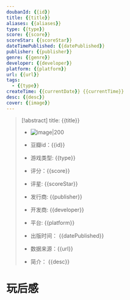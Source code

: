 ```yaml
---
doubanId: {{id}}
title: {{title}}
aliases: {{aliases}}
type: {{type}}  
score: {{score}}
scoreStar: {{scoreStar}}
dateTimePublished: {{datePublished}}
publisher: {{publisher}}
genre: {{genre}}
developer: {{developer}}
platform: {{platform}}
url: {{url}}
tags:  
  - {{type}}
createTime: {{currentDate}} {{currentTime}}
desc: {{desc}}
cover: {{image}}
---
```


> [!abstract] title: {{title}}  
> - ![image|200]({{image}})
> 
> - 豆瓣id：{{id}}
> - 游戏类型: {{type}}  
> - 评分：{{score}}
> - 评星: {{scoreStar}}
> - 发行商: {{publisher}}
> - 开发商: {{developer}}
> - 平台: {{platform}}
> 
> - 出版时间： {{datePublished}}
> - 数据来源：{{url}}
> - 简介： {{desc}}


# 玩后感
